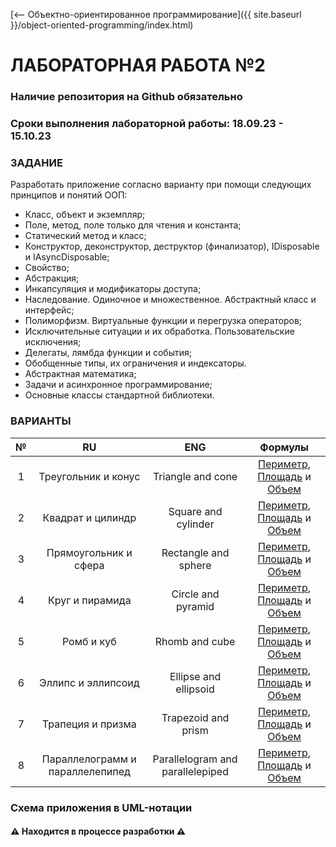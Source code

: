 [⟵ Объектно-ориентированное программирование]({{ site.baseurl }}/object-oriented-programming/index.html)

# **ЛАБОРАТОРНАЯ РАБОТА №2**

### **Наличие репозитория на Github обязательно**

### **Сроки выполнения лабораторной работы: 18.09.23 - 15.10.23**

### **ЗАДАНИЕ**

Разработать приложение согласно варианту при помощи следующих принципов и понятий ООП:
*	Класс, объект и экземпляр;
*	Поле, метод, поле только для чтения и константа;
*	Статический метод и класс;
*	Конструктор, деконструктор, деструктор (финализатор), IDisposable и IAsyncDisposable;
*	Свойство;
*	Абстракция;
*	Инкапсуляция и модификаторы доступа;
*	Наследование. Одиночное и множественное. Абстрактный класс и интерфейс;
*	Полиморфизм. Виртуальные функции и перегрузка операторов;
*	Исключительные ситуации и их обработка. Пользовательские исключения;
*	Делегаты, лямбда функции и события;
*	Обобщенные типы, их ограничения и индексаторы.
*   Абстрактная математика;
*	Задачи и асинхронное программирование;
*   Основные классы стандартной библиотеки.

### **ВАРИАНТЫ**

| № | RU | ENG | Формулы |
|:-:|:-:|:-:|:-:|
| 1 | Треугольник и конус | Triangle and cone | [Периметр](https://ru.onlinemschool.com/math/assistance/figures_perimeter/triangle), [Площадь](https://ru.onlinemschool.com/math/assistance/figures_area/triangle) и [Объем](https://ru.onlinemschool.com/math/assistance/figures_volume/cone) |
| 2 | Квадрат и цилиндр | Square  and cylinder | [Периметр](https://ru.onlinemschool.com/math/assistance/figures_perimeter/square), [Площадь](https://ru.onlinemschool.com/math/assistance/figures_area/square) и [Объем](https://ru.onlinemschool.com/math/assistance/figures_volume/cylinder) |
| 3 | Прямоугольник и сфера | Rectangle and sphere | [Периметр](https://ru.onlinemschool.com/math/assistance/figures_perimeter/rectangle), [Площадь](https://ru.onlinemschool.com/math/assistance/figures_area/rectangle1) и [Объем](https://ru.onlinemschool.com/math/assistance/figures_volume/sphere) |
| 4 | Круг и пирамида | Circle and pyramid | [Периметр](https://ru.onlinemschool.com/math/assistance/figures_perimeter/circle), [Площадь](https://ru.onlinemschool.com/math/assistance/figures_area/circle) и [Объем](https://ru.onlinemschool.com/math/assistance/figures_volume/pyramid) |
| 5 | Ромб и куб | Rhomb and cube | [Периметр](https://ru.onlinemschool.com/math/assistance/figures_perimeter/diamond), [Площадь](https://ru.onlinemschool.com/math/assistance/figures_area/diamond) и [Объем](https://ru.onlinemschool.com/math/assistance/figures_volume/cube) |
| 6 | Эллипс и эллипсоид | Ellipse and ellipsoid | [Периметр](https://www.webmath.ru/poleznoe/formules_15_12.php), [Площадь](https://ru.onlinemschool.com/math/assistance/figures_area/ovals) и [Объем](https://geleot.ru/education/math/geometry/volume/ellipsoid) |
| 7 | Трапеция и призма | Trapezoid and prism | [Периметр](https://ru.onlinemschool.com/math/assistance/figures_perimeter/trapezium), [Площадь](https://ru.onlinemschool.com/math/assistance/figures_area/trapezium) и [Объем](https://ru.onlinemschool.com/math/assistance/figures_volume/prism) |
| 8 | Параллелограмм и параллелепипед | Parallelogram and parallelepiped | [Периметр](https://ru.onlinemschool.com/math/assistance/figures_perimeter/parallelogram), [Площадь](https://ru.onlinemschool.com/math/assistance/figures_area/parallelogram) и [Объем](https://ru.onlinemschool.com/math/assistance/figures_volume/parallelepiped) |

### **Схема приложения в UML-нотации**

#### ⚠️ **Находится в процессе разработки** ⚠️
